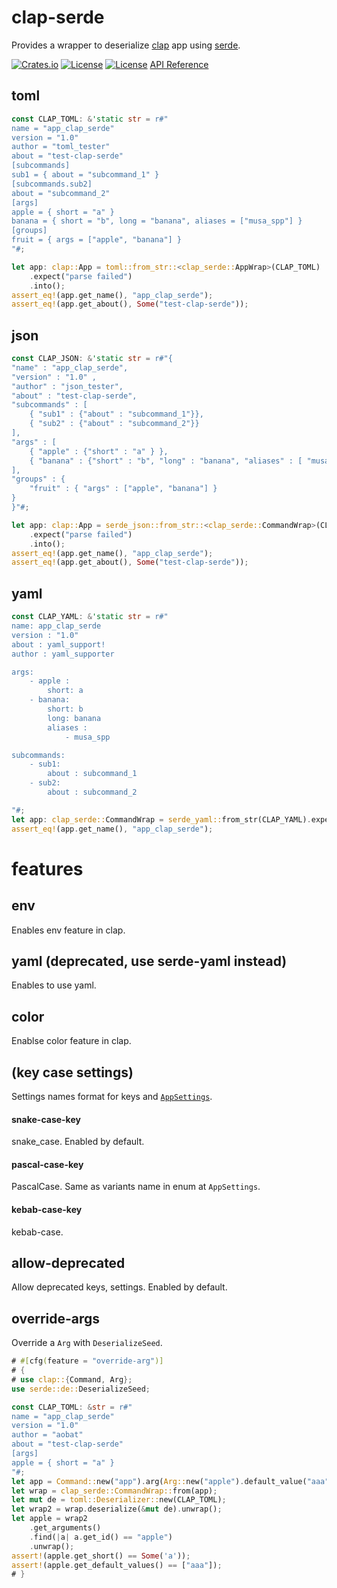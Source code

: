 # clap-serde
Provides a wrapper to deserialize [clap](https://crates.io/crates/clap) app using [serde](https://crates.io/crates/serde).

[![Crates.io](https://img.shields.io/crates/v/clap-serde?style=flat-square)](https://crates.io/crates/clap-serde)
[![License](https://img.shields.io/badge/license-Apache%202.0-blue?style=flat-square)](https://github.com/aobatact/clap-serde/blob/main/LICENSE-APACHE)
[![License](https://img.shields.io/badge/license-MIT-blue?style=flat-square)](https://github.com/aobatact/clap-serde/blob/main/LICENSE-MIT)
[API Reference](https://docs.rs/clap-serde)

## toml

```rust
const CLAP_TOML: &'static str = r#"
name = "app_clap_serde"
version = "1.0"
author = "toml_tester"
about = "test-clap-serde"
[subcommands]
sub1 = { about = "subcommand_1" }
[subcommands.sub2]
about = "subcommand_2"
[args]
apple = { short = "a" }
banana = { short = "b", long = "banana", aliases = ["musa_spp"] }
[groups]
fruit = { args = ["apple", "banana"] }
"#;

let app: clap::App = toml::from_str::<clap_serde::AppWrap>(CLAP_TOML)
    .expect("parse failed")
    .into();
assert_eq!(app.get_name(), "app_clap_serde");
assert_eq!(app.get_about(), Some("test-clap-serde"));
```

## json
```rust
const CLAP_JSON: &'static str = r#"{
"name" : "app_clap_serde", 
"version" : "1.0" , 
"author" : "json_tester", 
"about" : "test-clap-serde", 
"subcommands" : [
    { "sub1" : {"about" : "subcommand_1"}},
    { "sub2" : {"about" : "subcommand_2"}}
],
"args" : [
    { "apple" : {"short" : "a" } },
    { "banana" : {"short" : "b", "long" : "banana", "aliases" : [ "musa_spp" ]} }
],
"groups" : {
    "fruit" : { "args" : ["apple", "banana"] }
}
}"#;

let app: clap::App = serde_json::from_str::<clap_serde::CommandWrap>(CLAP_JSON)
    .expect("parse failed")
    .into();
assert_eq!(app.get_name(), "app_clap_serde");
assert_eq!(app.get_about(), Some("test-clap-serde"));
```

## yaml
```rust
const CLAP_YAML: &'static str = r#"
name: app_clap_serde
version : "1.0"
about : yaml_support!
author : yaml_supporter

args:
    - apple : 
        short: a
    - banana:
        short: b
        long: banana
        aliases :
            - musa_spp

subcommands:
    - sub1: 
        about : subcommand_1
    - sub2: 
        about : subcommand_2

"#;
let app: clap_serde::CommandWrap = serde_yaml::from_str(CLAP_YAML).expect("fail to make yaml");
assert_eq!(app.get_name(), "app_clap_serde");
```

# features
## env
Enables env feature in clap.
## yaml (deprecated, use serde-yaml instead)
Enables to use yaml.
## color
Enablse color feature in clap.

## (key case settings)
Settings names format for keys and [`AppSettings`](`clap::AppSettings`).
#### snake-case-key
snake_case. Enabled by default.
#### pascal-case-key
PascalCase. Same as variants name in enum at `AppSettings`.
#### kebab-case-key 
kebab-case.

## allow-deprecated
Allow deprecated keys, settings. Enabled by default.

## override-args

Override a `Arg` with `DeserializeSeed`.

```rust
# #[cfg(feature = "override-arg")]
# {
# use clap::{Command, Arg};
use serde::de::DeserializeSeed;

const CLAP_TOML: &str = r#"
name = "app_clap_serde"
version = "1.0"
author = "aobat"
about = "test-clap-serde"
[args]
apple = { short = "a" }
"#;
let app = Command::new("app").arg(Arg::new("apple").default_value("aaa"));
let wrap = clap_serde::CommandWrap::from(app);
let mut de = toml::Deserializer::new(CLAP_TOML);
let wrap2 = wrap.deserialize(&mut de).unwrap();
let apple = wrap2
    .get_arguments()
    .find(|a| a.get_id() == "apple")
    .unwrap();
assert!(apple.get_short() == Some('a'));
assert!(apple.get_default_values() == ["aaa"]);
# }
```
